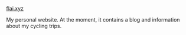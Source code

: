 [flai.xyz](http://flai.xyz)

My personal website. At the moment, it contains a blog and information about my cycling trips.

